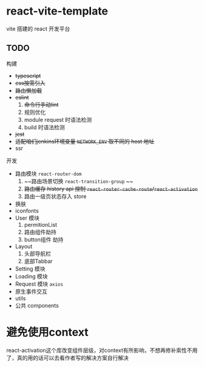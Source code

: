 # react-vite-template
vite 搭建的 react 开发平台  

## TODO
构建
- ~~typescript~~
- ~~css按需引入~~
- ~~路由懒加载~~
- ~~eslint~~  
    1. ~~命令行手动lint~~
    2. 规则优化
    3. module request 时语法检测
    4. build 时语法检测
- ~~jest~~
- ~~适配咱们jenkins环境变量 ```NETWORK_ENV``` 取不同的 host 地址~~
- ssr  

开发
- 路由模块 ```react-router-dom```  
   1. ~~路由场景切换 ```react-transition-group```  ~~
   2. ~~路由缓存 history api 控制 ```react-router-cache-route```/```react-activation```~~  
   3. 路由一级页状态存入 store
- 换肤
- iconfonts
- User 模块  
    1. permitionList
    2. 路由组件劫持
    3. button组件 劫持
- Layout
    1. 头部导航栏
    2. 底部Tabbar
- Setting 模块
- Loading 模块
- Request 模块 ```axios```
- 原生事件交互
- utils
- 公共 components

# 避免使用context
react-activation这个库改变组件层级，对context有所影响，不想再修补索性不用了，真的用的话可以去看作者写的解决方案自行解决